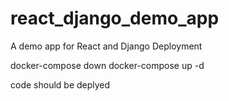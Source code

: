 # react_django_demo_app
A demo app for React and Django Deployment

docker-compose down
docker-compose up -d

code should be deplyed
